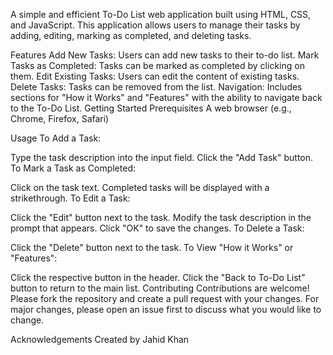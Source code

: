 A simple and efficient To-Do List web application built using HTML, CSS, and JavaScript. This application allows users to manage their tasks by adding, editing, marking as completed, and deleting tasks.

Features
Add New Tasks: Users can add new tasks to their to-do list.
Mark Tasks as Completed: Tasks can be marked as completed by clicking on them.
Edit Existing Tasks: Users can edit the content of existing tasks.
Delete Tasks: Tasks can be removed from the list.
Navigation: Includes sections for "How it Works" and "Features" with the ability to navigate back to the To-Do List.
Getting Started
Prerequisites
A web browser (e.g., Chrome, Firefox, Safari)

Usage
To Add a Task:

Type the task description into the input field.
Click the "Add Task" button.
To Mark a Task as Completed:

Click on the task text. Completed tasks will be displayed with a strikethrough.
To Edit a Task:

Click the "Edit" button next to the task.
Modify the task description in the prompt that appears.
Click "OK" to save the changes.
To Delete a Task:

Click the "Delete" button next to the task.
To View "How it Works" or "Features":

Click the respective button in the header.
Click the "Back to To-Do List" button to return to the main list.
Contributing
Contributions are welcome! Please fork the repository and create a pull request with your changes. For major changes, please open an issue first to discuss what you would like to change.

Acknowledgements
Created by Jahid Khan

